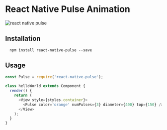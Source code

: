 # React Native Pulse Animation

![react native pulse](https://raw.githubusercontent.com/sahlhoff/react-native-pulse/master/pulse-gif.gif)
  
## Installation

```
  npm install react-native-pulse --save
```

## Usage

```js
const Pulse = require('react-native-pulse');
  
class helloWorld extends Component {
  render() {
    return (
      <View style={styles.container}>
        <Pulse color='orange' numPulses={3} diameter={400} top={150} />
      </View>
    );
  }  
}

```  